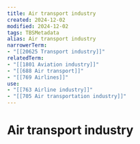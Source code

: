 ```yaml
---
title: Air transport industry
created: 2024-12-02
modified: 2024-12-02
tags: TBSMetadata
alias: Air transport industry
narrowerTerm:
- "[[20625 Transport industry]]"
relatedTerm:
- "[[1801 Aviation industry]]"
- "[[688 Air transport]]"
- "[[769 Airlines]]"
use:
- "[[763 Airline industry]]"
- "[[705 Air transportation industry]]"
---
```

# Air transport industry
